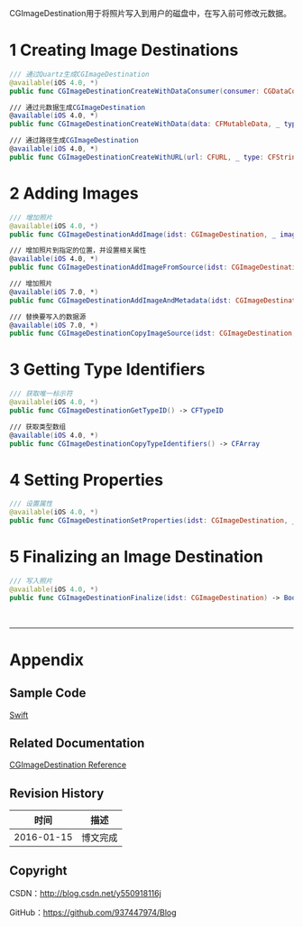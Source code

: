 CGImageDestination用于将照片写入到用户的磁盘中，在写入前可修改元数据。

# 1 Creating Image Destinations

```swift
/// 通过Quartz生成CGImageDestination
@available(iOS 4.0, *)
public func CGImageDestinationCreateWithDataConsumer(consumer: CGDataConsumer, _ type: CFString, _ count: Int, _ options: CFDictionary?) -> CGImageDestination?

/// 通过元数据生成CGImageDestination
@available(iOS 4.0, *)
public func CGImageDestinationCreateWithData(data: CFMutableData, _ type: CFString, _ count: Int, _ options: CFDictionary?) -> CGImageDestination?

/// 通过路径生成CGImageDestination
@available(iOS 4.0, *)
public func CGImageDestinationCreateWithURL(url: CFURL, _ type: CFString, _ count: Int, _ options: CFDictionary?) -> CGImageDestination?
```

# 2 Adding Images

```swift
/// 增加照片
@available(iOS 4.0, *)
public func CGImageDestinationAddImage(idst: CGImageDestination, _ image: CGImage, _ properties: CFDictionary?)

/// 增加照片到指定的位置，并设置相关属性
@available(iOS 4.0, *)
public func CGImageDestinationAddImageFromSource(idst: CGImageDestination, _ isrc: CGImageSource, _ index: Int, _ properties: CFDictionary?)

/// 增加照片
@available(iOS 7.0, *)
public func CGImageDestinationAddImageAndMetadata(idst: CGImageDestination, _ image: CGImage, _ metadata: CGImageMetadata?, _ options: CFDictionary?)

/// 替换要写入的数据源
@available(iOS 7.0, *)
public func CGImageDestinationCopyImageSource(idst: CGImageDestination, _ isrc: CGImageSource, _ options: CFDictionary?, _ err: UnsafeMutablePointer<Unmanaged<CFError>?>) -> Bool
```

# 3 Getting Type Identifiers

```swift
/// 获取唯一标示符
@available(iOS 4.0, *)
public func CGImageDestinationGetTypeID() -> CFTypeID

/// 获取类型数组
@available(iOS 4.0, *)
public func CGImageDestinationCopyTypeIdentifiers() -> CFArray
```

# 4 Setting Properties

```swift
/// 设置属性
@available(iOS 4.0, *)
public func CGImageDestinationSetProperties(idst: CGImageDestination, _ properties: CFDictionary?)
```

# 5 Finalizing an Image Destination

```swift
/// 写入照片
@available(iOS 4.0, *)
public func CGImageDestinationFinalize(idst: CGImageDestination) -> Bool
```

&#160;

----------

# Appendix

## Sample Code

[Swift](https://github.com/937447974/Swift)

## Related Documentation

[CGImageDestination Reference](https://developer.apple.com/library/ios/documentation/GraphicsImaging/Reference/CGImageDestination/index.html)

## Revision History

| 时间 | 描述 |
| ---- | ---- |
| 2016-01-15 | 博文完成 |

## Copyright

CSDN：http://blog.csdn.net/y550918116j

GitHub：https://github.com/937447974/Blog